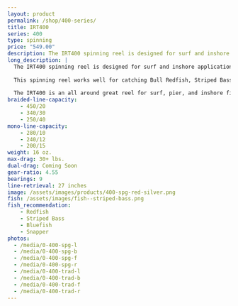 ```yaml
---
layout: product
permalink: /shop/400-series/
title: IRT400
series: 400
type: spinning
price: "549.00"
description: The IRT400 spinning reel is designed for surf and inshore applications.
long_description: |
  The IRT400 spinning reel is designed for surf and inshore applications. 
  
  This spinning reel works well for catching Bull Redfish, Striped Bass, Flounder, Bluefish, Cobia, Small Mouth Bass, Salmon, Muskie, Pike, and other medium to large sized saltwater and fresh water fish. 
  
  The IRT400 is an all around great reel for surf, pier, and inshore fishing. It is best outfitted with a 10 to 15 pound test monofilament line, a 20-pound braided line, and a medium to fast action rod.
braided-line-capacity: 
    - 450/20
    - 340/30
    - 250/40
mono-line-capacity:
    - 280/10
    - 240/12
    - 200/15
weight: 16 oz.
max-drag: 30+ lbs.
dual-drag: Coming Soon
gear-ratio: 4.55
bearings: 9
line-retrieval: 27 inches
image: /assets/images/products/400-spg-red-silver.png
fish: /assets/images/fish--striped-bass.png
fish_recommendation:
    - Redfish
    - Striped Bass
    - Bluefish
    - Snapper
photos:
  - /media/0-400-spg-l
  - /media/0-400-spg-b
  - /media/0-400-spg-f
  - /media/0-400-spg-r
  - /media/0-400-trad-l
  - /media/0-400-trad-b
  - /media/0-400-trad-f
  - /media/0-400-trad-r
---
```

<div id='collection-component-5b448fe988f'></div>
<script type="text/javascript">
/*<![CDATA[*/

(function () {
  var scriptURL = 'https://sdks.shopifycdn.com/buy-button/latest/buy-button-storefront.min.js';
  if (window.ShopifyBuy) {
    if (window.ShopifyBuy.UI) {
      ShopifyBuyInit();
    } else {
      loadScript();
    }
  } else {
    loadScript();
  }

  function loadScript() {
    var script = document.createElement('script');
    script.async = true;
    script.src = scriptURL;
    (document.getElementsByTagName('head')[0] || document.getElementsByTagName('body')[0]).appendChild(script);
    script.onload = ShopifyBuyInit;
  }

  function ShopifyBuyInit() {
    var client = ShopifyBuy.buildClient({
      domain: 'irt-reels.myshopify.com',
      storefrontAccessToken: '370c0d56b9837807aef6962ddba4493f',
    });

    ShopifyBuy.UI.onReady(client).then(function (ui) {
      ui.createComponent('collection', {
        id: 59747893316,
        node: document.getElementById('collection-component-5b448fe988f'),
        moneyFormat: '%24%7B%7Bamount%7D%7D',
        options: {
  "product": {
    "buttonDestination": "modal",
    "variantId": "all",
    "contents": {
      "imgWithCarousel": false,
      "variantTitle": false,
      "options": false,
      "description": false,
      "buttonWithQuantity": false,
      "quantity": false
    },
    "text": {
      "button": "SELECT"
    },
    "styles": {
      "product": {
        "@media (min-width: 601px)": {
          "max-width": "calc(25% - 20px)",
          "margin-left": "20px",
          "margin-bottom": "50px"
        }
      },
      "button": {
        "background-color": "#52922f",
        "font-family": "Open Sans, sans-serif",
        ":hover": {
          "background-color": "#4a832a"
        },
        "font-weight": "normal",
        ":focus": {
          "background-color": "#4a832a"
        }
      },
      "variantTitle": {
        "font-family": "Montserrat, sans-serif",
        "font-weight": "normal"
      },
      "title": {
        "font-family": "Open Sans, sans-serif",
        "font-size": "20px"
      },
      "description": {
        "font-family": "Montserrat, sans-serif",
        "font-weight": "normal"
      },
      "price": {
        "font-family": "Montserrat, sans-serif",
        "font-size": "26px",
        "color": "#5a5a5a",
        "font-weight": "normal"
      },
      "compareAt": {
        "font-size": "22.099999999999998px",
        "font-family": "Montserrat, sans-serif",
        "font-weight": "normal",
        "color": "#5a5a5a"
      }
    },
    "googleFonts": [
      "Open Sans",
      "Montserrat",
      "Open Sans",
      "Montserrat",
      "Montserrat",
      "Montserrat"
    ]
  },
  "cart": {
    "contents": {
      "button": true
    },
    "styles": {
      "button": {
        "background-color": "#52922f",
        "font-family": "Open Sans, sans-serif",
        ":hover": {
          "background-color": "#4a832a"
        },
        "font-weight": "normal",
        ":focus": {
          "background-color": "#4a832a"
        }
      },
      "footer": {
        "background-color": "#ffffff"
      }
    },
    "googleFonts": [
      "Open Sans"
    ]
  },
  "modalProduct": {
    "contents": {
      "img": false,
      "imgWithCarousel": true,
      "variantTitle": false,
      "buttonWithQuantity": true,
      "button": false,
      "quantity": false
    },
    "styles": {
      "product": {
        "@media (min-width: 601px)": {
          "max-width": "100%",
          "margin-left": "0px",
          "margin-bottom": "0px"
        }
      },
      "button": {
        "background-color": "#52922f",
        "font-family": "Open Sans, sans-serif",
        ":hover": {
          "background-color": "#4a832a"
        },
        "font-weight": "normal",
        ":focus": {
          "background-color": "#4a832a"
        }
      },
      "variantTitle": {
        "font-family": "Montserrat, sans-serif",
        "font-weight": "normal"
      },
      "title": {
        "font-family": "Open Sans, sans-serif"
      },
      "description": {
        "font-family": "Montserrat, sans-serif",
        "font-weight": "normal"
      },
      "price": {
        "font-family": "Montserrat, sans-serif",
        "font-weight": "normal"
      },
      "compareAt": {
        "font-family": "Montserrat, sans-serif",
        "font-weight": "normal"
      }
    },
    "googleFonts": [
      "Open Sans",
      "Montserrat",
      "Open Sans",
      "Montserrat",
      "Montserrat",
      "Montserrat"
    ]
  },
  "toggle": {
    "styles": {
      "toggle": {
        "font-family": "Open Sans, sans-serif",
        "background-color": "#52922f",
        ":hover": {
          "background-color": "#4a832a"
        },
        "font-weight": "normal",
        ":focus": {
          "background-color": "#4a832a"
        }
      }
    },
    "googleFonts": [
      "Open Sans"
    ]
  },
  "option": {
    "styles": {
      "label": {
        "font-family": "Montserrat, sans-serif"
      },
      "select": {
        "font-family": "Montserrat, sans-serif"
      }
    },
    "googleFonts": [
      "Montserrat",
      "Montserrat"
    ]
  },
  "productSet": {
    "styles": {
      "products": {
        "@media (min-width: 601px)": {
          "margin-left": "-20px"
        }
      }
    }
  }
}
      });
    });
  }
})();
/*]]>*/
</script>